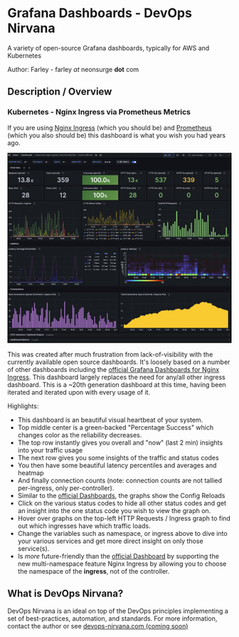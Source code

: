 # Grafana Dashboards - DevOps Nirvana
A variety of open-source Grafana dashboards, typically for AWS and Kubernetes

Author: Farley - farley _at_ neonsurge **dot** com

## Description / Overview

### Kubernetes - Nginx Ingress via Prometheus Metrics

If you are using [Nginx Ingress](https://github.com/kubernetes/ingress-nginx) (which you should be) and [Prometheus](https://prometheus.io/) (which you also should be) this dashboard is what you wish you had years ago.

![Nginx Ingress Dashboard](./images/kubernetes-nginx-ingress-via-prometheus-3.png)

This was created after much frustration from lack-of-visibility with the currently available open source dashboards.  It's loosely based on a number of other dashboards including the [official Grafana Dashboards for Nginx Ingress](https://github.com/kubernetes/ingress-nginx/tree/master/deploy/grafana/dashboards).  This dashboard largely replaces the need for any/all other ingress dashboard.  This is a ~20th generation dashboard at this time, having been iterated and iterated upon with every usage of it.

Highlights:
* This dashboard is an beautiful visual heartbeat of your system.
* Top middle center is a green-backed "Percentage Success" which changes color as the reliability decreases.
* The top row instantly gives you overall and "now" (last 2 min) insights into your traffic usage
* The next row gives you some insights of the traffic and status codes
* You then have some beautiful latency percentiles and averages and heatmap
* And finally connection counts (note: connection counts are not tallied per-ingress, only per-controller).
* Similar to the [official Dashboards](https://github.com/kubernetes/ingress-nginx/tree/master/deploy/grafana/dashboards), the graphs show the Config Reloads
* Click on the various status codes to hide all other status codes and get an insight into the one status code you wish to view the graph on.
* Hover over graphs on the top-left HTTP Requests / Ingress graph to find out which ingresses have which traffic loads.
* Change the variables such as namespace, or ingress above to dive into your various services and get more direct insight on only those service(s).
* Is _more_ future-friendly than the [official Dashboard](https://github.com/kubernetes/ingress-nginx/tree/master/deploy/grafana/dashboards) by supporting the new multi-namespace feature Nginx Ingress by allowing you to choose the namespace of the **ingress**, not of the controller.


## What is DevOps Nirvana?

DevOps Nirvana is an ideal on top of the DevOps principles implementing a set of best-practices, automation, and standards.  For more information, contact the author or see [devops-nirvana.com (coming soon)](https://devops-nirvana.com)
